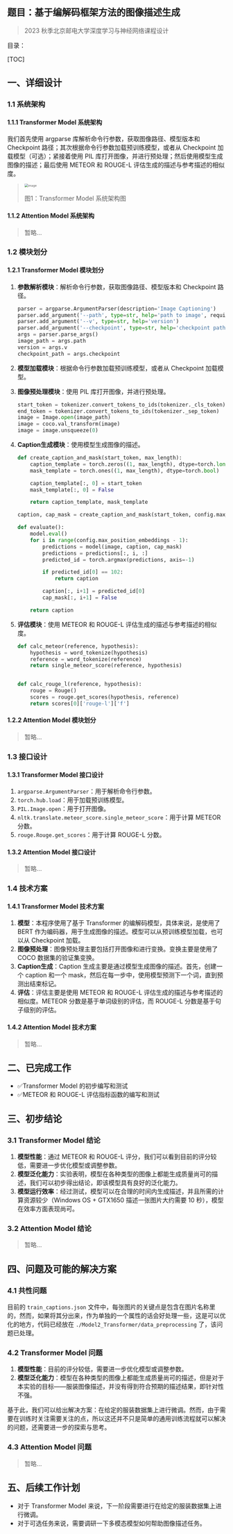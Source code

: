 ## 题目：基于编解码框架方法的图像描述生成

> 2023 秋季北京邮电大学深度学习与神经网络课程设计

目录：

[TOC]



## 一、详细设计

### 1.1 系统架构

#### 1.1.1 Transformer Model 系统架构

我们首先使用 argparse 库解析命令行参数，获取图像路径、模型版本和 Checkpoint 路径；其次根据命令行参数加载预训练模型，或者从 Checkpoint 加载模型（可选）；紧接着使用 PIL 库打开图像，并进行预处理；然后使用模型生成图像的描述；最后使用 METEOR 和 ROUGE-L 评估生成的描述与参考描述的相似度。

> <img src="../doc/img/Transformer_framework.png" alt="image" style="zoom: 50%;" />
>
> 图1：Transformer Model 系统架构图

#### 1.1.2 Attention Model 系统架构

> 暂略...

### 1.2 模块划分

#### 1.2.1 Transformer Model 模块划分

1. **参数解析模块**：解析命令行参数，获取图像路径、模型版本和 Checkpoint 路径。

    ```Python
    parser = argparse.ArgumentParser(description='Image Captioning')
    parser.add_argument('--path', type=str, help='path to image', required=True)
    parser.add_argument('--v', type=str, help='version')
    parser.add_argument('--checkpoint', type=str, help='checkpoint path', default=None)
    args = parser.parse_args()
    image_path = args.path
    version = args.v
    checkpoint_path = args.checkpoint
    ```

2. **模型加载模块**：根据命令行参数加载预训练模型，或者从 Checkpoint 加载模型。

3. **图像预处理模块**：使用 PIL 库打开图像，并进行预处理。

    ```Python
    start_token = tokenizer.convert_tokens_to_ids(tokenizer._cls_token)
    end_token = tokenizer.convert_tokens_to_ids(tokenizer._sep_token)
    image = Image.open(image_path)
    image = coco.val_transform(image)
    image = image.unsqueeze(0)
    ```

4. **Caption生成模块**：使用模型生成图像的描述。

    ```Python
    def create_caption_and_mask(start_token, max_length):
        caption_template = torch.zeros((1, max_length), dtype=torch.long)
        mask_template = torch.ones((1, max_length), dtype=torch.bool)
    
        caption_template[:, 0] = start_token
        mask_template[:, 0] = False
    
        return caption_template, mask_template
    
    caption, cap_mask = create_caption_and_mask(start_token, config.max_position_embeddings)
    
    def evaluate():
        model.eval()
        for i in range(config.max_position_embeddings - 1):
            predictions = model(image, caption, cap_mask)
            predictions = predictions[:, i, :]
            predicted_id = torch.argmax(predictions, axis=-1)
    
            if predicted_id[0] == 102:
                return caption
    
            caption[:, i+1] = predicted_id[0]
            cap_mask[:, i+1] = False
    
        return caption
    ```

5. **评估模块**：使用 METEOR 和 ROUGE-L 评估生成的描述与参考描述的相似度。

    ```Python
    def calc_meteor(reference, hypothesis):
        hypothesis = word_tokenize(hypothesis)
        reference = word_tokenize(reference)
        return single_meteor_score(reference, hypothesis)
    
    
    def calc_rouge_l(reference, hypothesis):
        rouge = Rouge()
        scores = rouge.get_scores(hypothesis, reference)
        return scores[0]['rouge-l']['f']
    ```

    

#### 1.2.2 Attention Model 模块划分

> 暂略...

### 1.3 接口设计

#### 1.3.1 Transformer Model 接口设计

1. `argparse.ArgumentParser`：用于解析命令行参数。
2. `torch.hub.load`：用于加载预训练模型。
3. `PIL.Image.open`：用于打开图像。
4. `nltk.translate.meteor_score.single_meteor_score`：用于计算 METEOR 分数。
5. `rouge.Rouge.get_scores`：用于计算 ROUGE-L 分数。

#### 1.3.2 Attention Model 接口设计

> 暂略...

### 1.4 技术方案

#### 1.4.1 Transformer Model 技术方案

1. **模型**：本程序使用了基于 Transformer 的编解码模型，具体来说，是使用了 BERT 作为编码器，用于生成图像的描述。模型可以从预训练模型加载，也可以从 Checkpoint 加载。
2. **图像预处理**：图像预处理主要包括打开图像和进行变换。变换主要是使用了 COCO 数据集的验证集变换。
3. **Caption生成**：Caption 生成主要是通过模型生成图像的描述。首先，创建一个 caption 和一个 mask，然后在每一步中，使用模型预测下一个词，直到预测出结束标记。
4. **评估**：评估主要是使用 METEOR 和 ROUGE-L 评估生成的描述与参考描述的相似度。METEOR 分数是基于单词级别的评估，而 ROUGE-L 分数是基于句子级别的评估。

#### 1.4.2 Attention Model 技术方案

> 暂略...

## 二、已完成工作

- ✅Transformer Model 的初步编写和测试
- ✅METEOR 和 ROUGE-L 评估指标函数的编写和测试

## 三、初步结论

### 3.1 Transformer Model 结论

1. **模型性能**：通过 METEOR 和 ROUGE-L 评分，我们可以看到目前的评分较低，需要进一步优化模型或调整参数。
2. **模型泛化能力**：实验表明，模型在各种类型的图像上都能生成质量尚可的描述，我们可以初步得出结论，即该模型具有良好的泛化能力。
3. **模型运行效率**：经过测试，模型可以在合理的时间内生成描述，并且所需的计算资源较少（Windows OS + GTX1650 描述一张图片大约需要 10 秒），模型在效率方面表现尚可。

### 3.2 Attention Model 结论

> 暂略...

## 四、问题及可能的解决方案

### 4.1 共性问题

目前的 `train_captions.json` 文件中，每张图片的关键点是包含在图片名称里的，然而，如果将其分出来，作为单独的一个属性的话会好处理一些，这是可以优化的地方，代码已经放在 `./Model2_Transformer/data_preprocessing` 了，该问题已处理。

### 4.2 Transformer Model 问题

1. **模型性能**：目前的评分较低，需要进一步优化模型或调整参数。
2. **模型泛化能力**：模型在各种类型的图像上都能生成质量尚可的描述，但是对于本实验的目标——服装图像描述，并没有得到符合预期的描述结果，即针对性不强。

基于此，我们可以给出解决方案：在给定的服装数据集上进行微调。然而，由于需要在训练时关注需要关注的点，所以这还并不只是简单的通用训练流程就可以解决的问题，还需要进一步的探索与思考。

### 4.3 Attention Model 问题

> 暂略...

## 五、后续工作计划

- 对于 Transformer Model 来说，下一阶段需要进行在给定的服装数据集上进行微调。
- 对于可选任务来说，需要调研一下多模态模型如何帮助图像描述任务。